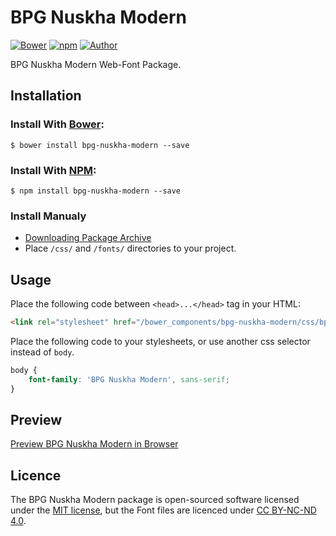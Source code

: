 # BPG Nuskha Modern

[![Bower](https://img.shields.io/bower/v/bpg-nuskha-modern.svg)](http://bower.io/search/?q=bpg-nuskha-modern)
[![npm](https://img.shields.io/npm/v/bpg-nuskha-modern.svg)](https://www.npmjs.com/package/bpg-nuskha-modern)
[![Author](https://img.shields.io/badge/Font_Author-Besarion_Gugushvili-blue.svg)](https://github.com/web-fonts/bpg-nuskha-modern)

BPG Nuskha Modern Web-Font Package.

## Installation

### Install With [Bower](http://bower.io):

```
$ bower install bpg-nuskha-modern --save
```

### Install With [NPM](https://www.npmjs.com):

```
$ npm install bpg-nuskha-modern --save
```

### Install Manualy

* [Downloading Package Archive](https://github.com/web-fonts/bpg-nuskha-modern/archive/master.zip)
* Place `/css/` and `/fonts/` directories to your project.

## Usage

Place the following code between `<head>...</head>` tag in your HTML:

```html
<link rel="stylesheet" href="/bower_components/bpg-nuskha-modern/css/bpg-nuskha-modern.css">
```

Place the following code to your stylesheets, or use another css selector instead of `body`.

```css
body {
    font-family: 'BPG Nuskha Modern', sans-serif;
}
```

## Preview

[Preview BPG Nuskha Modern in Browser](http://web-fonts.ge/bpg-nuskha-modern)

## Licence

The BPG Nuskha Modern package is open-sourced software licensed under the [MIT license](http://opensource.org/licenses/MIT), but the Font files are licenced under [CC BY-NC-ND 4.0](http://creativecommons.org/licenses/by-nc-nd/4.0/).